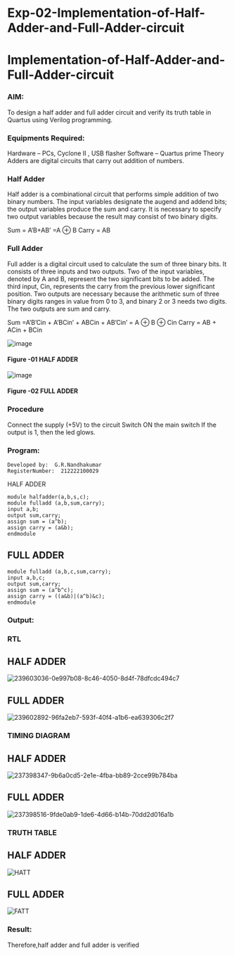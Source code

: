 # Exp-02-Implementation-of-Half-Adder-and-Full-Adder-circuit

# Implementation-of-Half-Adder-and-Full-Adder-circuit
### AIM:
To design a half adder and full adder circuit and verify its truth table in Quartus using Verilog programming.

### Equipments Required:
Hardware – PCs, Cyclone II , USB flasher
Software – Quartus prime
Theory
Adders are digital circuits that carry out addition of numbers.

### Half Adder
Half adder is a combinational circuit that performs simple addition of two binary numbers. The input variables designate the augend and addend bits; the output variables produce the sum and carry. It is necessary to specify two output variables because the result may consist of two binary digits.

Sum = A’B+AB’ =A ⊕ B Carry = AB

### Full Adder
Full adder is a digital circuit used to calculate the sum of three binary bits. It consists of three inputs and two outputs. Two of the input variables, denoted by A and B, represent the two significant bits to be added. The third input, Cin, represents the carry from the previous lower significant position. Two outputs are necessary because the arithmetic sum of three binary digits ranges in value from 0 to 3, and binary 2 or 3 needs two digits. The two outputs are sum and carry.

Sum =A’B’Cin + A’BCin’ + ABCin + AB’Cin’ = A ⊕ B ⊕ Cin Carry = AB + ACin + BCin

 ![image](https://user-images.githubusercontent.com/36288975/163552156-a13e5a56-c638-4110-97d9-8896907c8d25.png)

#### Figure -01 HALF ADDER 


![image](https://user-images.githubusercontent.com/36288975/163552057-b3547877-6d07-45b4-b7e0-bcfebfad9e1d.png)

#### Figure -02 FULL ADDER 

### Procedure

Connect the supply (+5V) to the circuit
Switch ON the main switch
If the output is 1, then the led glows.

### Program:
```
Developed by:  G.R.Nandhakumar
RegisterNumber:  212222100029
```
HALF ADDER
```
module halfadder(a,b,s,c);
module fulladd (a,b,sum,carry);
input a,b;
output sum,carry;
assign sum = (a^b);
assign carry = (a&b);
endmodule
```
## FULL ADDER
```
module fulladd (a,b,c,sum,carry);
input a,b,c;
output sum,carry;
assign sum = (a^b^c);
assign carry = ((a&b)|(a^b)&c);
endmodule

``` 

### Output:

### RTL
## HALF ADDER
![239603036-0e997b08-8c46-4050-8d4f-78dfcdc494c7](https://github.com/Nandhakumar1313/Exp-02-Implementation-of-Half-Adder-and-Full-Adder-circuit/assets/120230694/0b7ce05b-c8a4-4c39-85e1-26aa2aa1b4dd)

## FULL ADDER
![239602892-96fa2eb7-593f-40f4-a1b6-ea639306c2f7](https://github.com/Nandhakumar1313/Exp-02-Implementation-of-Half-Adder-and-Full-Adder-circuit/assets/120230694/da45bed5-2077-4c5c-9e0f-6ebe4615bcc6)



### TIMING DIAGRAM
## HALF ADDER
![237398347-9b6a0cd5-2e1e-4fba-bb89-2cce99b784ba](https://github.com/Nandhakumar1313/Exp-02-Implementation-of-Half-Adder-and-Full-Adder-circuit/assets/120230694/4dff9560-d268-4e94-bf49-bc5ba31dc549)

## FULL ADDER
![237398516-9fde0ab9-1de6-4d66-b14b-70dd2d016a1b](https://github.com/Nandhakumar1313/Exp-02-Implementation-of-Half-Adder-and-Full-Adder-circuit/assets/120230694/aff5f564-f041-4ccb-8e15-b9b3b55f7ee6)


### TRUTH TABLE
## HALF ADDER
![HATT](https://user-images.githubusercontent.com/120230694/232974001-fa1b8da2-6f84-40ff-85fb-5aede743b1ac.png)

## FULL ADDER
![FATT](https://user-images.githubusercontent.com/120230694/232974057-2c138d98-5e3b-41a9-ab0a-24efd60dcb70.png)


### Result:
Therefore,half adder and full adder is verified
